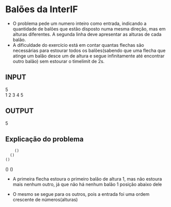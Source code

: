 # Balões da InterIF


* O problema pede um numero inteiro como entrada, indicando a quantidade de balões que estão disposto numa mesma direção, mas em alturas diferentes. A segunda linha deve apresentar as alturas de cada balão.
* A dificuldade do exercício está em contar quantas flechas são necessárias para estourar todos os balões(sabendo que uma flecha que atinge um balão desce um de altura e segue infinitamente até encontrar outro balão) sem estourar o timelimit de 2s.
  
## INPUT
5
<br>
1 2 3 4 5

## OUTPUT
5

## Explicação do problema 

        ()
      ()
    ()
  ()
()


* A primeira flecha estoura o primeiro balão de altura 1, mas não estoura mais nenhum outro, já que não há nenhum balão 1 posição abaixo dele

* O mesmo se segue para os outros, pois a entrada foi uma ordem crescente de números(alturas)

